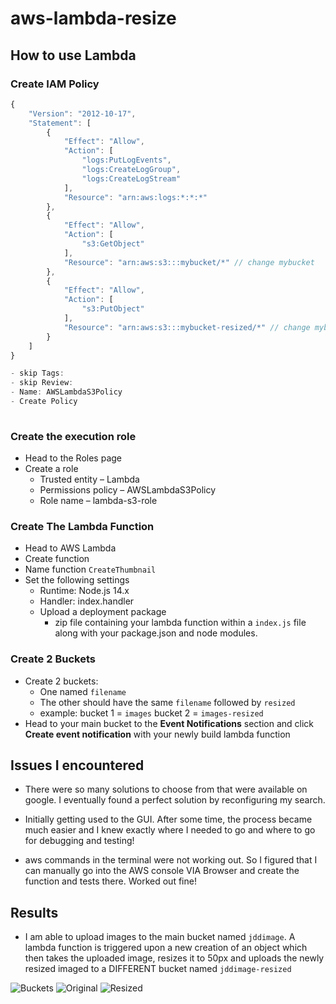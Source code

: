 # aws-lambda-resize

## How to use Lambda

### Create IAM Policy

```javascript
{
    "Version": "2012-10-17",
    "Statement": [
        {
            "Effect": "Allow",
            "Action": [
                "logs:PutLogEvents",
                "logs:CreateLogGroup",
                "logs:CreateLogStream"
            ],
            "Resource": "arn:aws:logs:*:*:*"
        },
        {
            "Effect": "Allow",
            "Action": [
                "s3:GetObject"
            ],
            "Resource": "arn:aws:s3:::mybucket/*" // change mybucket
        },
        {
            "Effect": "Allow",
            "Action": [
                "s3:PutObject"
            ],
            "Resource": "arn:aws:s3:::mybucket-resized/*" // change mybucket
        }
    ]
}         

- skip Tags:
- skip Review:
- Name: AWSLambdaS3Policy
- Create Policy
        
```

### Create the execution role

- Head to the Roles page
- Create a role
  - Trusted entity – Lambda
  - Permissions policy – AWSLambdaS3Policy
  - Role name – lambda-s3-role

### Create The Lambda Function

- Head to AWS Lambda
- Create function
- Name function `CreateThumbnail`
- Set the following settings
  - Runtime: Node.js 14.x
  - Handler: index.handler
  - Upload a deployment package
    - zip file containing your lambda function within a `index.js` file along with your package.json and node modules.

### Create 2 Buckets

- Create 2 buckets:
  - One named `filename`
  - The other should have the same `filename` followed by `resized`
  - example: bucket 1 = `images` bucket 2 = `images-resized`
- Head to your main bucket to the **Event Notifications** section and click **Create event notification** with your newly build lambda function

## Issues I encountered

- There were so many solutions to choose from that were available on google. I eventually found a perfect solution by reconfiguring my search.

- Initially getting used to the GUI. After some time, the process became much easier and I knew exactly where I needed to go and where to go for debugging and testing!

- aws commands in the terminal were not working out. So I figured that I can manually go into the AWS console VIA Browser and create the function and tests there. Worked out fine!

## Results

- I am able to upload images to the main bucket named `jddimage`. A lambda function is triggered upon a new creation of an object which then takes the uploaded image, resizes it to 50px and uploads the newly resized imaged to a DIFFERENT bucket named `jddimage-resized`

![Buckets](./Buckets.png)
![Original](./Original.png)
![Resized](./Resized.png)
